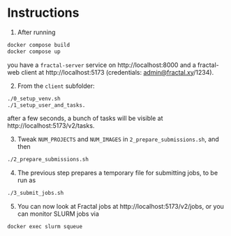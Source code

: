 # Instructions

1. After running
```bash
docker compose build
docker compose up
```
you have a `fractal-server` service on http://localhost:8000 and a fractal-web client at http://localhost:5173 (credentials: admin@fractal.xy/1234).

2. From the `client` subfolder:
```bash
./0_setup_venv.sh
./1_setup_user_and_tasks.
```
after a few seconds, a bunch of tasks will be visible at http://localhost:5173/v2/tasks.

3. Tweak `NUM_PROJECTS` and `NUM_IMAGES` in `2_prepare_submissions.sh`, and then
```bash
./2_prepare_submissions.sh
```

4. The previous step prepares a temporary file for submitting jobs, to be run as
```bash
./3_submit_jobs.sh
```

5. You can now look at Fractal jobs at http://localhost:5173/v2/jobs, or you can monitor SLURM jobs via
```bash
docker exec slurm squeue
```
